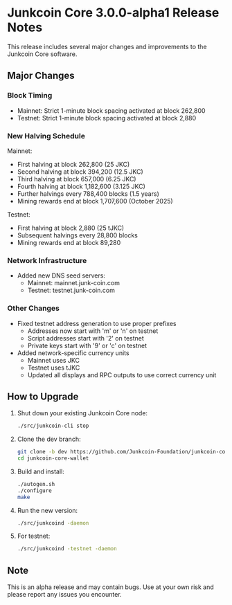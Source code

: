 # Junkcoin Core 3.0.0-alpha1 Release Notes

This release includes several major changes and improvements to the Junkcoin Core software.

## Major Changes

### Block Timing
- Mainnet: Strict 1-minute block spacing activated at block 262,800
- Testnet: Strict 1-minute block spacing activated at block 2,880

### New Halving Schedule
Mainnet:
- First halving at block 262,800 (25 JKC)
- Second halving at block 394,200 (12.5 JKC)
- Third halving at block 657,000 (6.25 JKC)
- Fourth halving at block 1,182,600 (3.125 JKC)
- Further halvings every 788,400 blocks (1.5 years)
- Mining rewards end at block 1,707,600 (October 2025)

Testnet:
- First halving at block 2,880 (25 tJKC)
- Subsequent halvings every 28,800 blocks
- Mining rewards end at block 89,280

### Network Infrastructure
- Added new DNS seed servers:
  - Mainnet: mainnet.junk-coin.com
  - Testnet: testnet.junk-coin.com

### Other Changes
- Fixed testnet address generation to use proper prefixes
  - Addresses now start with 'm' or 'n' on testnet
  - Script addresses start with '2' on testnet
  - Private keys start with '9' or 'c' on testnet
- Added network-specific currency units
  - Mainnet uses JKC
  - Testnet uses tJKC
  - Updated all displays and RPC outputs to use correct currency unit

## How to Upgrade
1. Shut down your existing Junkcoin Core node:
   ```bash
   ./src/junkcoin-cli stop
   ```

2. Clone the dev branch:
   ```bash
   git clone -b dev https://github.com/Junkcoin-Foundation/junkcoin-core-wallet.git
   cd junkcoin-core-wallet
   ```

3. Build and install:
   ```bash
   ./autogen.sh
   ./configure
   make
   ```

4. Run the new version:
   ```bash
   ./src/junkcoind -daemon
   ```

5. For testnet:
   ```bash
   ./src/junkcoind -testnet -daemon
   ```

## Note
This is an alpha release and may contain bugs. Use at your own risk and please report any issues you encounter.
